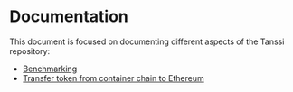 # Documentation

This document is focused on documenting different aspects of the Tanssi repository: 

- [Benchmarking](./benchmarking.md)
- [Transfer token from container chain to Ethereum](./TRANSFER_CONTAINER_CHAIN_TOKEN_TO_ETHEREUM.MD)